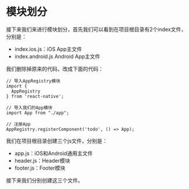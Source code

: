 # 模块划分

接下来我们来进行模块划分，首先我们可以看到在项目根目录有2个index文件，分别是：

* index.ios.js：iOS App主文件
* index.android.js Android App主文件

我们删除掉原来的代码，改成下面的代码：

```
// 导入AppRegistry模块
import {
  AppRegistry
} from 'react-native';

// 导入我们的App模块
import App from "./app";

// 注册App
AppRegistry.registerComponent('todo', () => App);
```

我们在项目根目录创建三个js文件，分别是：

* app.js：iOS和Android通用主文件
* header.js：Header模块
* footer.js：Footer模块

接下来我们分别创建这三个文件。
